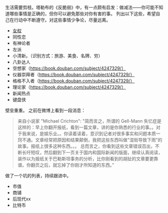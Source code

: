 生活需要剪枝。塔勒布的《反脆弱》中，有一点颇有启发：做减法——你可能不知道哪些事情是正确的，但你可以避免那些对你有害的事。
列出以下这些，希望自己在行动中不断遵守。对这些事情少争论，尽量远离。

* [女权](https://mp.weixin.qq.com/s?__biz=MzAxNTMxMTc0MA==&mid=2651016268&idx=1&sn=99931e52562f2d05ebe2bc1eaecb7f61&chksm=80721a5fb705934991606126d130771f74478eca92bfef36dc02399c8f2c1a67bb7c5294d9ba#rd)
* 同性恋
* 有神论者
* 左派
* 小清新。（识别方式：旅游、美食、名牌、穷）
* 八卦达人
* 空想家（https://book.douban.com/subject/4247329/）
* 仪器崇拜者（https://book.douban.com/subject/4247329/）
* 格格不入者（https://book.douban.com/subject/4247329/）
* 理论家（https://book.douban.com/subject/4247329/）
* 新闻热点
* 键盘侠


壁垒重重。
之前在微博上看到一段消息：
> 来自小说家 "Michael Crichton":
> "简而言之，所谓的 Gell-Mann 失忆症是这样的：早上你翻开报纸，看到一篇文章，讲的是你熟悉的行业的事。。对于我来说，是娱乐业。。你读着读着，意识到记者对很多事实和问题本质一窍不通。文章经常把原因和结果颠倒，我把这些东西叫做"湿街导致下雨"的故事。报纸上很多这种东西。。。
>总而言之，你看到这些文章错误百出，不断长吁短叹，然后翻到下一页关于国内和国际新闻的版面，继续认真阅读，装作以为报纸关于巴勒斯坦事务的分析，比你刚看到的胡扯的文章要更靠谱。你翻页之后，就忘掉了你刚才所知道的东西。”

做了一个坑的列表，持续跟进中。
* 市值
* 商铺
* 后现代xx
* 比特币
